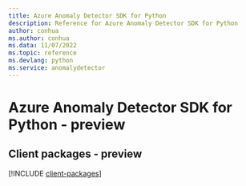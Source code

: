 ```yaml
---
title: Azure Anomaly Detector SDK for Python
description: Reference for Azure Anomaly Detector SDK for Python
author: conhua
ms.author: conhua
ms.data: 11/07/2022
ms.topic: reference
ms.devlang: python
ms.service: anomalydetector
---
```

# Azure Anomaly Detector SDK for Python - preview

## Client packages - preview
[!INCLUDE [client-packages](anomaly-detector-client-index.md)]
